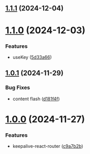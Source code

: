 ## [1.1.1](https://github.com/hemengke1997/keepalive-react-router/compare/v1.1.0...v1.1.1) (2024-12-04)



# [1.1.0](https://github.com/hemengke1997/keepalive-react-router/compare/v1.0.1...v1.1.0) (2024-12-03)


### Features

* useKey ([5d33a66](https://github.com/hemengke1997/keepalive-react-router/commit/5d33a66d3014b687cf604e045906f0f123eaec12))



## [1.0.1](https://github.com/hemengke1997/keepalive-react-router/compare/v1.0.0...v1.0.1) (2024-11-29)


### Bug Fixes

* content flash ([d181f4f](https://github.com/hemengke1997/keepalive-react-router/commit/d181f4f8e0cf7d7841e4264ca2517973b41a692b))



# [1.0.0](https://github.com/hemengke1997/keepalive-react-router/compare/c9a7b2b31052dae5738be6d50d17d52787fbf146...v1.0.0) (2024-11-27)


### Features

* keepalive-react-router ([c9a7b2b](https://github.com/hemengke1997/keepalive-react-router/commit/c9a7b2b31052dae5738be6d50d17d52787fbf146))



